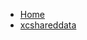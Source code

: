 <!-- docs/_sidebar.md -->
- [Home](/)
- [xcshareddata](devassistDocs/Tutorials/CameraAndGalleryTutorial/CameraAndGalleryTutorial.xcodeproj/project.xcworkspace/xcshareddata/)
